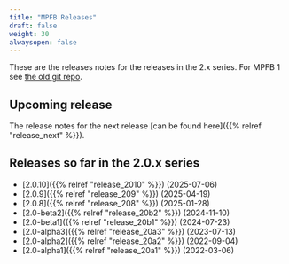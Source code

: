 ```yaml
---
title: "MPFB Releases"
draft: false
weight: 30
alwaysopen: false
---
```


These are the releases notes for the releases in the 2.x series. For MPFB 1 see [the old git repo](https://github.com/makehumancommunity/makehuman-plugin-for-blender).

## Upcoming release

The release notes for the next release [can be found here]({{% relref "release_next" %}}).

## Releases so far in the 2.0.x series

* [2.0.10]({{% relref "release_2010" %}}) (2025-07-06)
* [2.0.9]({{% relref "release_209" %}}) (2025-04-19)
* [2.0.8]({{% relref "release_208" %}}) (2025-01-28)
* [2.0-beta2]({{% relref "release_20b2" %}}) (2024-11-10)
* [2.0-beta1]({{% relref "release_20b1" %}}) (2024-07-23)
* [2.0-alpha3]({{% relref "release_20a3" %}}) (2023-07-13)
* [2.0-alpha2]({{% relref "release_20a2" %}}) (2022-09-04)
* [2.0-alpha1]({{% relref "release_20a1" %}}) (2022-03-06)
